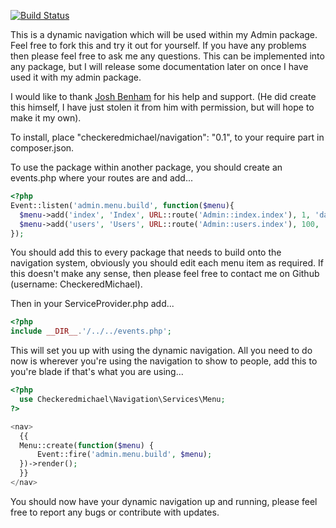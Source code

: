 [![Build Status](https://travis-ci.org/cmfcmf/OpenWeatherMap-PHP-Api.svg?branch=master)](https://travis-ci.org/cmfcmf/OpenWeatherMap-PHP-Api)

This is a dynamic navigation which will be used within my Admin package. Feel free to fork this and try it out for yourself.
  If you have any problems then please feel free to ask me any questions. This can be implemented into any package, but I will
  release some documentation later on once I have used it with my admin package.

  I would like to thank [Josh Benham](https://github.com/joshbenham) for his help and support. (He did create this himself,
  I have just stolen it from him with permission, but will hope to make it my own).
  
  To install, place "checkeredmichael/navigation": "0.1", to your require part in composer.json.
  
  To use the package within another package, you should create an events.php where your routes are and add...
  
  ```php
  <?php
  Event::listen('admin.menu.build', function($menu){
    $menu->add('index', 'Index', URL::route('Admin::index.index'), 1, 'dashboard');
    $menu->add('users', 'Users', URL::route('Admin::users.index'), 100, 'users');
  });
  ```
  You should add this to every package that needs to build onto the navigation system, obviously you should edit each menu item as required.
  If this doesn't make any sense, then please feel free to contact me on Github (username: CheckeredMichael).
  
  Then in your ServiceProvider.php add...
  
  ```php
  <?php
  include __DIR__.'/../../events.php';
  ```
  
  This will set you up with using the dynamic navigation. All you need to do now is wherever you're using the navigation to show to people,
  add this to you're blade if that's what you are using...
  
  ```php
  <?php
    use Checkeredmichael\Navigation\Services\Menu;
  ?>

  <nav>
    {{
    Menu::create(function($menu) {
        Event::fire('admin.menu.build', $menu);
    })->render();
    }}
  </nav>
  ```
  
  You should now have your dynamic navigation up and running, please feel free to report any bugs or contribute with updates.